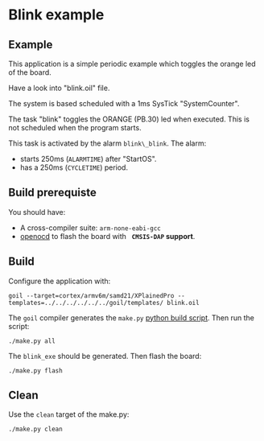 # Blink example

## Example
This application is a simple periodic example which toggles the orange led of the board.

Have a look into "blink.oil" file.

The system is based scheduled with a 1ms SysTick "SystemCounter".

The task "blink" toggles the ORANGE (PB.30) led when executed.
This is not scheduled when the program starts.

This task is activated by the alarm `blink\_blink`. The alarm:

 * starts 250ms (`ALARMTIME`) after "StartOS".
 * has a 250ms (`CYCLETIME`) period.

## Build prerequiste

You should have: 

 * A cross-compiler suite: `arm-none-eabi-gcc`
 * [openocd](http://openocd.org/) to flash the board with **` CMSIS-DAP` support**.


## Build

Configure the application with: 

```
goil --target=cortex/armv6m/samd21/XPlainedPro --templates=../../../../../../goil/templates/ blink.oil
```

The `goil` compiler generates the `make.py` [python build script](https://github.com/TrampolineRTOS/trampoline/wiki/Application-Build-system). Then run the script:

```
./make.py all
```

The `blink_exe` should be generated. Then flash the board:

```
./make.py flash
```

## Clean

Use the `clean` target of the make.py:

```
./make.py clean
```
